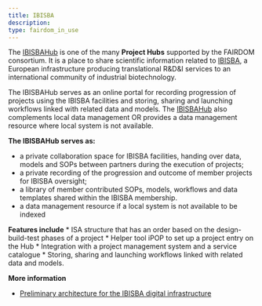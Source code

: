 ```yaml
---
title: IBISBA
description: 
type: fairdom_in_use
---
```




The [IBISBAHub](https://hub.ibisba.eu) is one of the many **Project Hubs** supported by the FAIRDOM consortium.  It is a place to share scientific information related to [IBISBA](https://www.ibisba.eu), a European infrastructure producing translational R&D&I services to an international community of industrial biotechnology.

The IBISBAHub serves as an online portal for recording progression of projects using the IBISBA facilities and storing, sharing and launching workflows linked with related data and models. The [IBISBAHub](https://hub.ibisba.eu) also complements local data management OR provides a data management resource where local system is not available.

**The IBISBAHub serves as:**
* a private collaboration space for IBISBA facilities, handing over data, models and SOPs between partners during the execution of projects;
* a private recording of the progression and outcome of member projects for IBISBA oversight;
* a library of member  contributed SOPs, models, workflows and data templates shared within the IBISBA membership. 
* a data management resource if a local system is not available to be indexed

**Features include**
    * ISA structure that has an order based on the design-build-test phases of a project
    * Helper tool iPOP to set up a project entry on the Hub 
    * Integration with a project management system and a service catalogue
    * Storing, sharing and launching workflows linked with related data and models.


**More information**
   * [Preliminary architecture for the IBISBA digital infrastructure](https://doi.org/10.34701/ibisba.1.document.39.1)


